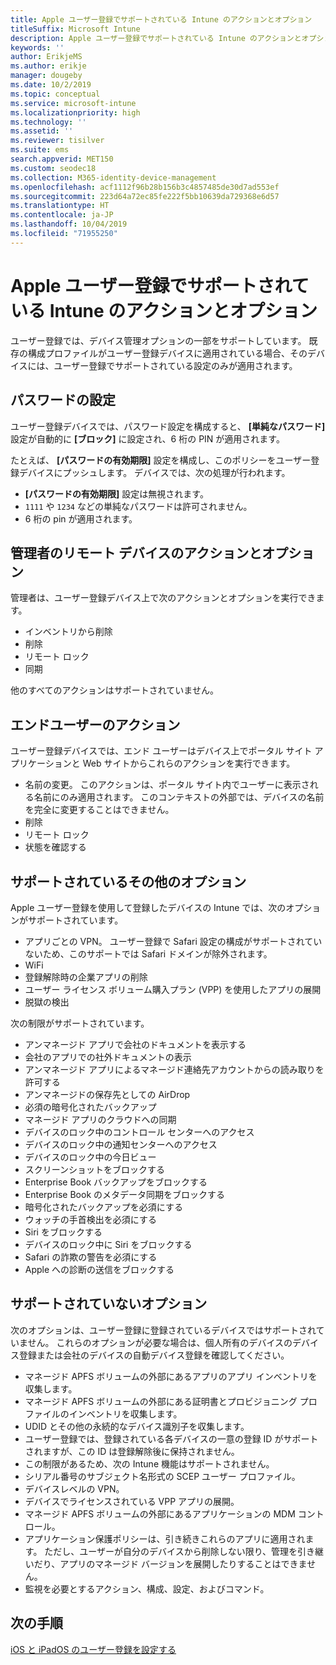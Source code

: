 ```yaml
---
title: Apple ユーザー登録でサポートされている Intune のアクションとオプション
titleSuffix: Microsoft Intune
description: Apple ユーザー登録でサポートされている Intune のアクションとオプションについて説明します。
keywords: ''
author: ErikjeMS
ms.author: erikje
manager: dougeby
ms.date: 10/2/2019
ms.topic: conceptual
ms.service: microsoft-intune
ms.localizationpriority: high
ms.technology: ''
ms.assetid: ''
ms.reviewer: tisilver
ms.suite: ems
search.appverid: MET150
ms.custom: seodec18
ms.collection: M365-identity-device-management
ms.openlocfilehash: acf1112f96b28b156b3c4857485de30d7ad553ef
ms.sourcegitcommit: 223d64a72ec85fe222f5bb10639da729368e6d57
ms.translationtype: HT
ms.contentlocale: ja-JP
ms.lasthandoff: 10/04/2019
ms.locfileid: "71955250"
---
```

# <a name="intune-actions-and-options-supported-with-apple-user-enrollment"></a>Apple ユーザー登録でサポートされている Intune のアクションとオプション

ユーザー登録では、デバイス管理オプションの一部をサポートしています。 既存の構成プロファイルがユーザー登録デバイスに適用されている場合、そのデバイスには、ユーザー登録でサポートされている設定のみが適用されます。

## <a name="password-settings"></a>パスワードの設定

ユーザー登録デバイスでは、パスワード設定を構成すると、 **[単純なパスワード]** 設定が自動的に **[ブロック]** に設定され、6 桁の PIN が適用されます。

たとえば、 **[パスワードの有効期限]** 設定を構成し、このポリシーをユーザー登録デバイスにプッシュします。 デバイスでは、次の処理が行われます。
- **[パスワードの有効期限]** 設定は無視されます。
- `1111` や `1234` などの単純なパスワードは許可されません。
- 6 桁の pin が適用されます。

## <a name="administrator-remote-device-actions-and-options"></a>管理者のリモート デバイスのアクションとオプション
管理者は、ユーザー登録デバイス上で次のアクションとオプションを実行できます。
- インベントリから削除
- 削除
- リモート ロック
- 同期

他のすべてのアクションはサポートされていません。

## <a name="end-user-actions"></a>エンドユーザーのアクション
ユーザー登録デバイスでは、エンド ユーザーはデバイス上でポータル サイト アプリケーションと Web サイトからこれらのアクションを実行できます。
- 名前の変更。 このアクションは、ポータル サイト内でユーザーに表示される名前にのみ適用されます。 このコンテキストの外部では、デバイスの名前を完全に変更することはできません。
- 削除
- リモート ロック
- 状態を確認する

## <a name="other-supported-options"></a>サポートされているその他のオプション

Apple ユーザー登録を使用して登録したデバイスの Intune では、次のオプションがサポートされています。
- アプリごとの VPN。 ユーザー登録で Safari 設定の構成がサポートされていないため、このサポートでは Safari ドメインが除外されます。
- WiFi 
- 登録解除時の企業アプリの削除
- ユーザー ライセンス ボリューム購入プラン (VPP) を使用したアプリの展開
- 脱獄の検出

次の制限がサポートされています。
- アンマネージド アプリで会社のドキュメントを表示する
- 会社のアプリでの社外ドキュメントの表示
- アンマネージド アプリによるマネージド連絡先アカウントからの読み取りを許可する
- アンマネージドの保存先としての AirDrop
- 必須の暗号化されたバックアップ
- マネージド アプリのクラウドへの同期
- デバイスのロック中のコントロール センターへのアクセス
- デバイスのロック中の通知センターへのアクセス
- デバイスのロック中の今日ビュー
- スクリーンショットをブロックする
- Enterprise Book バックアップをブロックする
- Enterprise Book のメタデータ同期をブロックする
- 暗号化されたバックアップを必須にする
- ウォッチの手首検出を必須にする
- Siri をブロックする
- デバイスのロック中に Siri をブロックする
- Safari の詐欺の警告を必須にする
- Apple への診断の送信をブロックする


## <a name="options-not-supported"></a>サポートされていないオプション
次のオプションは、ユーザー登録に登録されているデバイスではサポートされていません。 これらのオプションが必要な場合は、個人所有のデバイスのデバイス登録または会社のデバイスの自動デバイス登録を確認してください。
- マネージド APFS ボリュームの外部にあるアプリのアプリ インベントリを収集します。
- マネージド APFS ボリュームの外部にある証明書とプロビジョニング プロファイルのインベントリを収集します。
- UDID とその他の永続的なデバイス識別子を収集します。
- ユーザー登録では、登録されている各デバイスの一意の登録 ID がサポートされますが、この ID は登録解除後に保持されません。
- この制限があるため、次の Intune 機能はサポートされません。
- シリアル番号のサブジェクト名形式の SCEP ユーザー プロファイル。
- デバイスレベルの VPN。
- デバイスでライセンスされている VPP アプリの展開。
- マネージド APFS ボリュームの外部にあるアプリケーションの MDM コントロール。
- アプリケーション保護ポリシーは、引き続きこれらのアプリに適用されます。 ただし、ユーザーが自分のデバイスから削除しない限り、管理を引き継いだり、アプリのマネージド バージョンを展開したりすることはできません。
- 監視を必要とするアクション、構成、設定、およびコマンド。 

## <a name="next-steps"></a>次の手順

[iOS と iPadOS のユーザー登録を設定する](ios-user-enrollment.md)